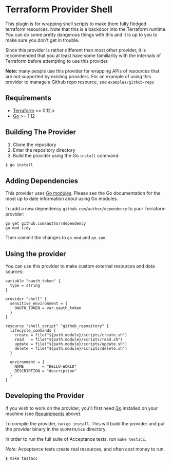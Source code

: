 Terraform Provider Shell
==================
This plugin is for wrapping shell scripts to make them fully fledged terraform resources. Note that this is a backdoor into the Terraform runtime. You can do some pretty dangerous things with this and it is up to you to make sure you don't get in trouble.

Since this provider is rather different than most other provider, it is recommended that you at least have some familiarity with the internals of Terraform before attempting to use this provider.

**Note:** many people use this provider for wrapping APIs of resources that are not supported by existing providers. For an example of using this provider to manage a Github repo resource, see `examples/github-repo`

Requirements
------------

-	[Terraform](https://www.terraform.io/downloads.html) >= 0.12.x
-	[Go](https://golang.org/doc/install) >= 1.12

Building The Provider
---------------------

1. Clone the repository
1. Enter the repository directory
1. Build the provider using the Go `install` command: 
```sh
$ go install
```

Adding Dependencies
---------------------

This provider uses [Go modules](https://github.com/golang/go/wiki/Modules).
Please see the Go documentation for the most up to date information about using Go modules.

To add a new dependency `github.com/author/dependency` to your Terraform provider:

```
go get github.com/author/dependency
go mod tidy
```

Then commit the changes to `go.mod` and `go.sum`.


Using the provider
----------------------

You can use this provider to make custom external resources and data sources:

```
variable "oauth_token" {
  type = string
}

provider "shell" {
  sensitive_environment = {
    OAUTH_TOKEN = var.oauth_token
  }
}

resource "shell_script" "github_repository" {
  lifecycle_commands {
    create = file("${path.module}/scripts/create.sh")
    read   = file("${path.module}/scripts/read.sh")
    update = file("${path.module}/scripts/update.sh")
    delete = file("${path.module}/scripts/delete.sh")
  }

  environment = {
    NAME        = "HELLO-WORLD"
    DESCRIPTION = "description"
  }
}
```

Developing the Provider
---------------------------

If you wish to work on the provider, you'll first need [Go](http://www.golang.org) installed on your machine (see [Requirements](#requirements) above).

To compile the provider, run `go install`. This will build the provider and put the provider binary in the `$GOPATH/bin` directory.

In order to run the full suite of Acceptance tests, run `make testacc`.

*Note:* Acceptance tests create real resources, and often cost money to run.

```sh
$ make testacc
```